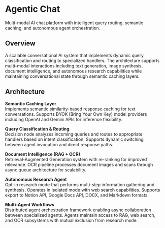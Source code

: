 # Agentic Chat

Multi-modal AI chat platform with intelligent query routing, semantic caching, and autonomous agent orchestration.

## Overview

A scalable conversational AI system that implements dynamic query classification and routing to specialized handlers. The architecture supports multi-modal interactions including text generation, image synthesis, document intelligence, and autonomous research capabilities while maintaining conversational state through semantic caching layers.

## Architecture

**Semantic Caching Layer**  
Implements semantic similarity-based response caching for text conversations. Supports BYOK (Bring Your Own Key) model providers including OpenAI and Gemini APIs for inference flexibility.

**Query Classification & Routing**  
Decision node analyzes incoming queries and routes to appropriate handlers based on intent classification. Supports dynamic switching between agent invocation and direct response paths.

**Document Intelligence (RAG + OCR)**  
Retrieval-Augmented Generation system with re-ranking for improved relevance. OCR pipeline processes document images and scans through async queue architecture for scalability.

**Autonomous Research Agent**  
Opt-in research mode that performs multi-step information gathering and synthesis. Operates in isolated mode with web search capabilities. Supports export to Notion API, Google Docs API, DOCX, and Markdown formats.

**Multi-Agent Workflows**  
Distributed agent orchestration framework enabling async collaboration between specialized agents. Agents maintain access to RAG, web search, and OCR subsystems with mutual exclusion from research mode.
